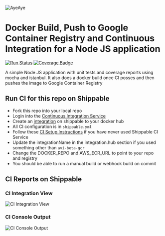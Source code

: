 ![AyeAye](https://github.com/shippableSamples/node-build-push-docker-ecr/blob/master/public/resources/images/captain.png)

# Docker Build, Push to Google Container Registry and Continuous Integration for a Node JS application
[![Run Status](https://api.shippable.com/projects/588657ed3b7d560f0092e20e/badge?branch=master)](https://app.shippable.com/projects/588657ed3b7d560f0092e20e)
[![Coverage Badge](https://api.shippable.com/projects/588657ed3b7d560f0092e20e/coverageBadge?branch=master)](https://app.shippable.com/projects/588657ed3b7d560f0092e20e)

A simple Node JS application with unit tests and coverage reports using mocha 
and istanbul. It also does a docker build once CI posses and then pushes the image
to Google Container Registry

## Run CI for this repo on Shippable
* Fork this repo into your local repo
* Login into the [Continuous Integration Service](wwww.shippable.com) 
* Create an [integration](http://docs.shippable.com/integrations/imageRegistries/ecr/) on shippable to your docker hub
* All CI configuration is in `shippable.yml`
* Follow these [CI Setup Instructions](http://docs.shippable.com/ci/runFirstBuild/) if you have never used Shippable CI Service
* Update the integrationName in the integration.hub section if you used something other than `avi-beta-gcr`
* Change the DOCKER_REPO and AWS_ECR_URL to point to your repo and registry
* You should be able to run a manual build or webhook build on commit

## CI Reports on Shippable

### CI Integration View
![CI Integration View](https://github.com/shippableSamples/node-build-push-docker-ecr/blob/master/public/resources/images/integration.jpg)

### CI Console Output
![CI Console Output](https://github.com/shippableSamples/node-build-push-docker-ecr/blob/master/public/resources/images/console.jpg)
